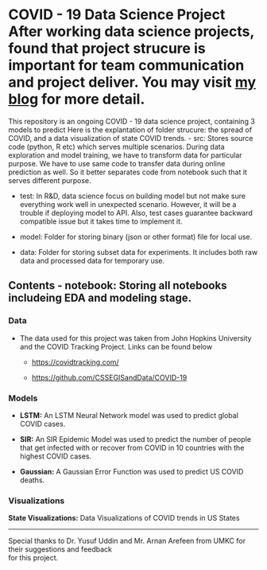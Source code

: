 # COVID - 19 Data Science Project	After working data science projects, found that project strucure is important for team communication and project deliver. You may visit [my blog](https://towardsdatascience.com/manage-your-data-science-project-structure-in-early-stage-95f91d4d0600) for more detail.


This repository is an ongoing COVID - 19 data science project, containing 3 models to predict 	Here is the explantation of folder strucure:
the spread of COVID, and a data visualization of state COVID trends.	- src: Stores source code (python, R etc) which serves multiple scenarios. During data exploration and model training, we have to transform data for particular purpose. We have to use same code to transfer data during online prediction as well. So it better separates code from notebook such that it serves different purpose.

- test: In R&D, data science focus on building model but not make sure everything work well in unexpected scenario. However, it will be a trouble if deploying model to API. Also, test cases guarantee backward compatible issue but it takes time to implement it.

- model: Folder for storing binary (json or other format) file for local use.

- data: Folder for storing subset data for experiments. It includes both raw data and processed data for temporary use.
## Contents	- notebook: Storing all notebooks includeing EDA and modeling stage.


### Data	


- The data used for this project was taken from John Hopkins University and the COVID Tracking Project. Links can be found below	

   - https://covidtracking.com/	

    - https://github.com/CSSEGISandData/COVID-19	


### Models	


- **LSTM:** An LSTM Neural Network model was used to predict global COVID cases.	


- **SIR:** An SIR Epidemic Model was used to predict the number of people that get infected with or recover from COVID in 10 countries with the highest COVID cases.	


- **Gaussian:** A Gaussian Error Function was used to predict US COVID deaths.	



### Visualizations	


**State Visualizations:** Data Visualizations of COVID trends in US States	


---	


Special thanks to Dr. Yusuf Uddin and Mr. Arnan Arefeen from UMKC for their suggestions and feedback 	
for this project.
